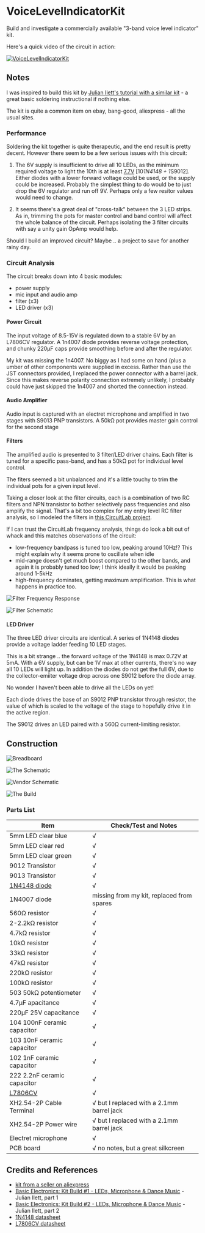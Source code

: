 # VoiceLevelIndicatorKit

Build and investigate a commercially available "3-band voice level indicator" kit.

Here's a quick video of the circuit in action:

[![VoiceLevelIndicatorKit](http://img.youtube.com/vi/-1j9zobBfh4/0.jpg)](http://www.youtube.com/watch?v=-1j9zobBfh4)

## Notes

I was inspired to build this kit by [Julian Ilett's tutorial with a similar kit](https://youtu.be/07xyD7pLdmw) -
a great basic soldering instructional if nothing else.

The kit is quite a common item on ebay, bang-good, aliexpress - all the usual sites.

### Performance

Soldering the kit together is quite therapeutic, and the end result is pretty decent. However there seem to be a few serious issues with this circuit:

1. The 6V supply is insufficient to drive all 10 LEDs, as the minimum required voltage to light the 10th is at least [7.7V](http://www.wolframalpha.com/input/?i=11*0.7V) [10*1N4148 + 1*S9012]. Either diodes with a lower forward voltage could be used, or the supply could be increased.
Probably the simplest thing to do would be to just drop the 6V regulator and run off 9V. Perhaps only a few resitor values would need to change.

2. It seems there's a great deal of "cross-talk" between the 3 LED strips. As in, trimming the pots for master control and band control
will affect the whole balance of the circuit. Perhaps isolating the 3 filter circuits with say a unity gain OpAmp would help.

Should I build an improved circuit? Maybe .. a project to save for another rainy day.

### Circuit Analysis

The circuit breaks down into 4 basic modules:
* power supply
* mic input and audio amp
* filter (x3)
* LED driver (x3)

#### Power Circuit
The input voltage of 8.5-15V is regulated down to a stable 6V by an L7806CV regulator.
A 1n4007 diode provides reverse voltage protection, and chunky 220µF caps provide smoothing before and after the regulator.

My kit was missing the 1n4007. No biggy as I had some on hand (plus a umber of other components were supplied in excess.
Rather than use the JST connectors provided, I replaced the power connector with a barrel jack.
Since this makes reverse polarity connection extremely unlikely, I probably could have just skipped the 1n4007 and shorted the connection instead.

#### Audio Amplifier
Audio input is captured with an electret microphone and amplified in two stages with S9013 PNP transistors.
A 50kΩ pot provides master gain control for the second stage

#### Filters
The amplified audio is presented to 3 filter/LED driver chains.
Each filter is tuned for a specific pass-band, and has a 50kΩ pot for individual level control.

The fiters seemed a bit unbalanced and it's a little touchy to trim the individual pots for a given input level.

Taking a closer look at the filter circuits, each is a combination of two RC filters and NPN transistor
to bother selectively pass frequencies and also amplify the signal. That's a bit too complex
for my entry level RC filter analysis, so I modeled the filters in [this CircuitLab project](https://www.circuitlab.com/circuit/m5cfrs/voicelevelindicatorkit-filters/).

If I can trust the CircuitLab frequency analysis, things do look a bit out of whack and this matches observations of the circuit:
* low-frequency bandpass is tuned too low, peaking around 10Hz!? This might explain why it seems prone to oscillate when idle
* mid-range doesn't get much boost compared to the other bands, and again it is probably tuned too low; I think ideally it would be peaking around 1-5kHz
* high-frequency dominates, getting maximum amplification. This is what happens in practice too.

![Filter Frequency Response](./assets/VoiceLevelIndicatorKit_filter_frequency_response.png?raw=true)

![Filter Schematic](./assets/VoiceLevelIndicatorKit_filter_schematic.png?raw=true)

#### LED Driver
The three LED driver circuits are identical.
A series of 1N4148 diodes provide a voltage ladder feeding 10 LED stages.

This is a bit strange .. the forward voltage of the 1N4148 is max 0.72V at 5mA. With a 6V supply, but can be 1V max at other currents, there's no way all 10 LEDs will light up. In addition the diodes do not get the full 6V, due to the collector-emiiter voltage drop across one S9012 before the diode array.

No wonder I haven't been able to drive all the LEDs on yet!

Each diode drives the base of an S9012 PNP transistor through resistor, the value of which is scaled to the voltage of the stage to
hopefully drive it in the active region.

The S9012 drives an LED paired with a 560Ω current-limiting resistor.

## Construction

![Breadboard](./assets/VoiceLevelIndicatorKit_bb.jpg?raw=true)

![The Schematic](./assets/VoiceLevelIndicatorKit_schematic.jpg?raw=true)

![Vendor Schematic](./assets/vendor_schematic.jpg?raw=true)

![The Build](./assets/VoiceLevelIndicatorKit_build.jpg?raw=true)

### Parts List

| Item                        | Check/Test and Notes |
|-----------------------------|---|
| 5mm LED clear blue          | √ |
| 5mm LED clear red           | √ |
| 5mm LED clear green         | √ |
| 9012 Transistor             | √ |
| 9013 Transistor             | √ |
| [1N4148 diode](http://www.futurlec.com/Diodes/1N4148.shtml) | √ |
| 1N4007 diode                | missing from my kit, replaced from spares |
| 560Ω resistor               | √ |
| 2-2.2kΩ resistor            | √ |
| 4.7kΩ resistor              | √ |
| 10kΩ resistor               | √ |
| 33kΩ resistor               | √ |
| 47kΩ resistor               | √ |
| 220kΩ resistor              | √ |
| 100kΩ resistor              | √ |
| 503 50kΩ potentiometer      | √ |
| 4.7µF apacitance            | √ |
| 220µF 25V capacitance       | √ |
| 104 100nF ceramic capacitor | √ |
| 103 10nF ceramic capacitor  | √ |
| 102 1nF ceramic capacitor   | √ |
| 222 2.2nF ceramic capacitor | √ |
| [L7806CV](http://www.alldatasheet.com/datasheet-pdf/pdf/22636/STMICROELECTRONICS/L7806CV.html) | √ |
| XH2.54-2P Cable Terminal    | √ but I replaced with a 2.1mm barrel jack |
| XH2.54-2P Power wire        | √ but I replaced with a 2.1mm barrel jack |
| Electret microphone         | √ |
| PCB board                   | √ no notes, but a great silkcreen|


## Credits and References
* [kit from a seller on aliexpress](http://www.aliexpress.com/item/1Pcs-New-9-15V-Voice-Control-Level-Indicating-Voice-Indicator-Module-DIY-Kits/32351752901.html)
* [Basic Electronics: Kit Build #1 - LEDs, Microphone & Dance Music](https://youtu.be/07xyD7pLdmw) - Julian Ilett, part 1
* [Basic Electronics: Kit Build #2 - LEDs, Microphone & Dance Music](https://youtu.be/e6vDDMiYOU4) - Julian Ilett, part 2
* [1N4148 datasheet](http://www.futurlec.com/Diodes/1N4148.shtml)
* [L7806CV datasheet](http://www.alldatasheet.com/datasheet-pdf/pdf/22636/STMICROELECTRONICS/L7806CV.html)
